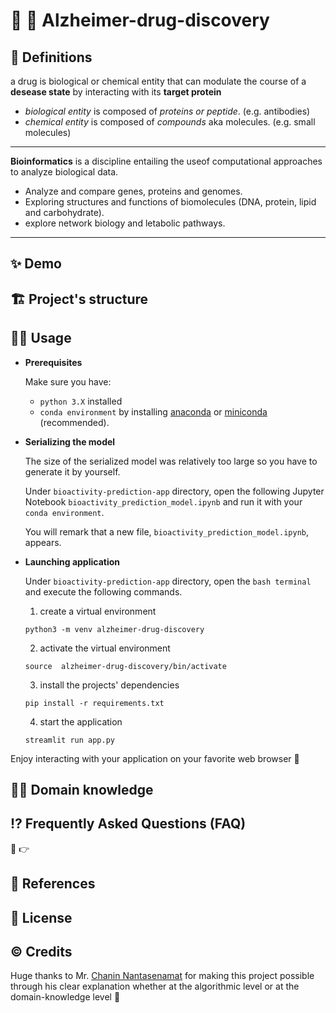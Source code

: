 # 🧬 🧪 Alzheimer-drug-discovery

## 📜 Definitions

a drug is biological or chemical entity that can modulate the course of a **desease state** by interacting with its **target protein**

* *biological entity* is composed of *proteins or peptide*. (e.g. antibodies)
* *chemical entity* is composed of *compounds* aka molecules. (e.g. small molecules)
---
**Bioinformatics** is a discipline entailing the useof computational approaches to analyze biological data.
* Analyze and compare genes, proteins and genomes.
* Exploring structures and functions of biomolecules (DNA, protein, lipid and carbohydrate).
* explore network biology and letabolic pathways.
---

## ✨ Demo

## 🏗 Project's structure

## 🧑‍💻 Usage

* **Prerequisites**

    Make sure you have:
    * `python 3.X` installed
    * `conda environment` by installing [anaconda](https://www.anaconda.com/products/individual) or [miniconda](https://conda.io/miniconda.html) (recommended).

* **Serializing the model**

    The size of the serialized model was relatively too large so you have to generate it by yourself.
    
    Under `bioactivity-prediction-app` directory, open the following Jupyter Notebook `bioactivity_prediction_model.ipynb` and run it with your `conda environment`.
    
    You will remark that a new file, `bioactivity_prediction_model.ipynb`, appears.

* **Launching application**

    Under `bioactivity-prediction-app` directory, open the `bash terminal` and execute the following commands.

    1. create a virtual environment
    ``` 
    python3 -m venv alzheimer-drug-discovery
    ```

    2. activate the virtual environment
    ```
    source  alzheimer-drug-discovery/bin/activate 
    ```
    3. install the projects' dependencies
    ```
    pip install -r requirements.txt
    ```
    
    4. start the application
    ```
    streamlit run app.py
    ```
   
Enjoy interacting with your application on your favorite web browser 🎉

## 🧑‍🔬 Domain knowledge

## ⁉️ Frequently Asked Questions (FAQ)
🙋
👉
## 📑 References
## 📝 License
## ©️ Credits

Huge thanks to Mr. [Chanin Nantasenamat](https://github.com/dataprofessor) for making this project possible through his clear explanation whether at the algorithmic level or at the domain-knowledge level 🙏
